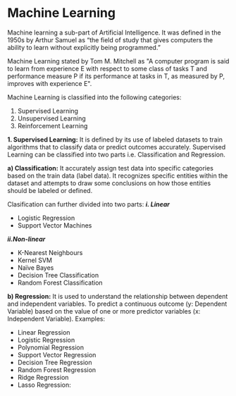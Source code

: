 # Machine Learning
Machine learning a sub-part of Artificial Intelligence. It was defined in the 1950s by Arthur Samuel as “the field of study that gives computers the ability to learn without explicitly being programmed.”

Machine Learning stated by Tom M. Mitchell as "A computer program is said to learn from experience E with respect to some class of tasks T and performance measure P if its performance at tasks in T, as measured by P, improves with experience E".

Machine Learning is classified into the following categories:
1. Supervised Learning
2. Unsupervised Learning
3. Reinforcement Learning

**1. Supervised Learning:**
It is defined by its use of labeled datasets to train algorithms that to classify data or predict outcomes accurately.
Supervised Learning can be classified into two parts i.e. Classification and Regression.

**a) Classification:**
It accurately assign test data into specific categories based on the train data (label data). 
It recognizes specific entities within the dataset and attempts to draw some conclusions on how those entities should be labeled or defined.

Clasification can further divided into two parts:
***i. Linear***
- Logistic Regression
- Support Vector Machines

***ii.Non-linear***
- K-Nearest Neighbours
- Kernel SVM
- Naïve Bayes
- Decision Tree Classification
- Random Forest Classification

**b) Regression:**
It is used to understand the relationship between dependent and independent variables. 
To predict a continuous outcome (y: Dependent Variable) based on the value of one or more predictor variables (x: Independent Variable). 
Examples:
- Linear Regression
- Logistic Regression
- Polynomial Regression
- Support Vector Regression
- Decision Tree Regression
- Random Forest Regression
- Ridge Regression
- Lasso Regression:
